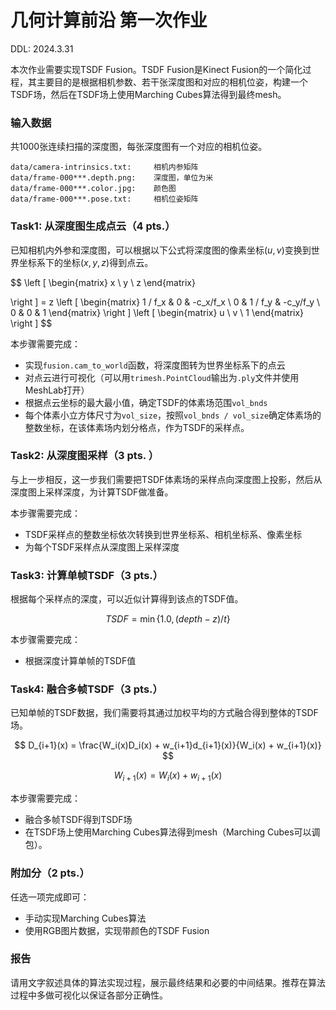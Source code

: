 # 几何计算前沿 第一次作业

DDL: 2024.3.31

本次作业需要实现TSDF Fusion。TSDF Fusion是Kinect Fusion的一个简化过程，其主要目的是根据相机参数、若干张深度图和对应的相机位姿，构建一个TSDF场，然后在TSDF场上使用Marching Cubes算法得到最终mesh。

### 输入数据

共1000张连续扫描的深度图，每张深度图有一个对应的相机位姿。
```
data/camera-intrinsics.txt:     相机内参矩阵
data/frame-000***.depth.png:    深度图，单位为米
data/frame-000***.color.jpg:    颜色图
data/frame-000***.pose.txt:     相机位姿矩阵
```

### Task1: 从深度图生成点云（4 pts.）

已知相机内外参和深度图，可以根据以下公式将深度图的像素坐标$(u, v)$变换到世界坐标系下的坐标$(x, y, z)$得到点云。

$$
\left [
\begin{matrix}
    x \\
    y \\
    z
\end{matrix}

\right ] = z
\left [
\begin{matrix}
    1 / f_x & 0 & -c_x/f_x \\
    0 & 1 / f_y & -c_y/f_y \\
    0 & 0 & 1
\end{matrix}
\right ]
\left [
\begin{matrix}
    u \\
    v \\
    1
\end{matrix}
\right ]
$$

本步骤需要完成：
- 实现`fusion.cam_to_world`函数，将深度图转为世界坐标系下的点云
- 对点云进行可视化（可以用`trimesh.PointCloud`输出为`.ply`文件并使用MeshLab打开）
- 根据点云坐标的最大最小值，确定TSDF的体素场范围`vol_bnds`
- 每个体素小立方体尺寸为`vol_size`，按照`vol_bnds / vol_size`确定体素场的整数坐标，在该体素场内划分格点，作为TSDF的采样点。

### Task2: 从深度图采样（3 pts. ）

与上一步相反，这一步我们需要把TSDF体素场的采样点向深度图上投影，然后从深度图上采样深度，为计算TSDF做准备。

本步骤需要完成：
- TSDF采样点的整数坐标依次转换到世界坐标系、相机坐标系、像素坐标
- 为每个TSDF采样点从深度图上采样深度

### Task3: 计算单帧TSDF（3 pts.）

根据每个采样点的深度，可以近似计算得到该点的TSDF值。

$$
TSDF = \min \{1.0, (depth - z) / t \}
$$

本步骤需要完成：
- 根据深度计算单帧的TSDF值

### Task4: 融合多帧TSDF（3 pts.）

已知单帧的TSDF数据，我们需要将其通过加权平均的方式融合得到整体的TSDF场。

$$
D_{i+1}(x) = \frac{W_i(x)D_i(x) + w_{i+1}d_{i+1}(x)}{W_i(x) + w_{i+1}(x)}
$$

$$
W_{i+1}(x) = W_i(x) + w_{i+1}(x)
$$

本步骤需要完成：
- 融合多帧TSDF得到TSDF场
- 在TSDF场上使用Marching Cubes算法得到mesh（Marching Cubes可以调包）。

### 附加分（2 pts.）
任选一项完成即可：
- 手动实现Marching Cubes算法
- 使用RGB图片数据，实现带颜色的TSDF Fusion

### 报告

请用文字叙述具体的算法实现过程，展示最终结果和必要的中间结果。推荐在算法过程中多做可视化以保证各部分正确性。
